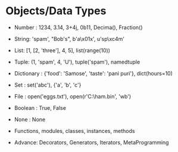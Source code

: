 # Objects/Data Types

- Number : 1234, 3.14, 3+4j, 0b11, Decima(), Fraction()

- String: 'spam', "Bob's", b'a\x01x', u'sp\xc4m'

- List: [1, [2, 'three'], 4, 5], list(range(10))

- Tuple: (1, 'spam', 4, 'U'), tuple('spam'), namedtuple

- Dictionary : {'food': 'Samose', 'taste': 'pani puri'}, dict(hours=10)

- Set : set('abc'), {'a', 'b', 'c'} 

- File : open('eggs.txt'), open(r'C:\ham.bin', 'wb')

- Boolean : True, False

- None : None

- Functions, modules, classes, instances, methods

- Advance: Decorators, Generators, Iterators, MetaProgramming